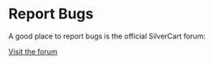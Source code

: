 # Report Bugs

A good place to report bugs is the official SilverCart forum:

[Visit the forum](http://www.silvercart.org/forum/) 